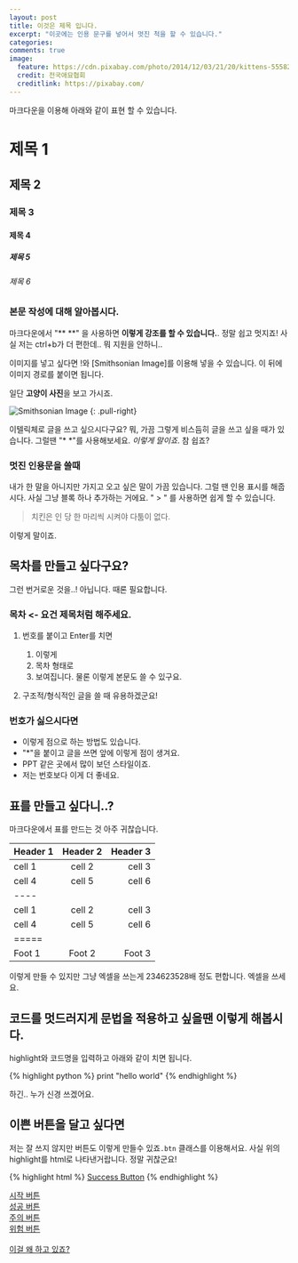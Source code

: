 ```yaml
---
layout: post
title: 이것은 제목 입니다.
excerpt: "이곳에는 인용 문구를 넣어서 멋진 척을 할 수 있습니다."
categories:
comments: true
image:
  feature: https://cdn.pixabay.com/photo/2014/12/03/21/20/kittens-555822_960_720.jpg
  credit: 전국애묘협회
  creditlink: https://pixabay.com/
---
```


마크다운을 이용해 아래와 같이 표현 할 수 있습니다.

# 제목 1

## 제목 2

### 제목 3

#### 제목 4

##### 제목 5

###### 제목 6

### 본문 작성에 대해 알아봅시다.

마크다운에서 "** **" 을 사용하면 **이렇게 강조를 할 수 있습니다.**. 정말 쉽고 멋지죠! 사실 저는 ctrl+b가 더 편한데.. 뭐 지원을 안하니..

이미지를 넣고 싶다면 !와 [Smithsonian Image]를 이용해 넣을 수 있습니다. 이 뒤에 이미지 경로를 붙이면 됩니다.

일단 **고양이 사진**을 보고 가시죠.

![Smithsonian Image](https://cdn.pixabay.com/photo/2014/06/03/01/31/cat-360807_960_720.jpg)
{: .pull-right}

이텔릭체로 글을 쓰고 싶으시다구요?
뭐, 가끔 그렇게 비스듬히 글을 쓰고 싶을 때가 있습니다.
그럴땐 "* *"를 사용해보세요.
*이렇게 말이죠*.
참 쉽죠?


### 멋진 인용문을 쓸때

내가 한 말을 아니지만 가지고 오고 싶은 말이 가끔 있습니다.
그럴 땐 인용 표시를 해줍시다. 사실 그냥 블록 하나 추가하는 거에요.
" > " 를 사용하면 쉽게 할 수 있습니다.

> 치킨은 인 당 한 마리씩 시켜야 다툼이 없다.

이렇게 말이죠.

## 목차를 만들고 싶다구요?

그런 번거로운 것을..! 아닙니다. 때론 필요합니다.

### 목차  <- 요건 제목처럼 해주세요.

1. 번호를 붙이고 Enter를 치면
   1. 이렇게
   2. 목차 형태로
   3. 보여집니다.
      물론 이렇게 본문도 쓸 수 있구요.
      
2. 구조적/형식적인 글을 쓸 때 유용하겠군요!

### 번호가 싫으시다면

* 이렇게 점으로 하는 방법도 있습니다.
* "*"을 붙이고 글을 쓰면 앞에 이렇게 점이 생겨요.
* PPT 같은 곳에서 많이 보던 스타일이죠.
* 저는 번호보다 이게 더 좋네요.

## 표를 만들고 싶다니..?

마크다운에서 표를 만드는 것 아주 귀찮습니다.

| Header 1 | Header 2 | Header 3 |
|:--------|:-------:|--------:|
| cell 1   | cell 2   | cell 3   |
| cell 4   | cell 5   | cell 6   |
|----
| cell 1   | cell 2   | cell 3   |
| cell 4   | cell 5   | cell 6   |
|=====
| Foot 1   | Foot 2   | Foot 3   |

이렇게 만들 수 있지만 그냥 엑셀을 쓰는게 234623528배 정도 편합니다.
엑셀을 쓰세요.

## 코드를 멋드러지게 문법을 적용하고 싶을땐 이렇게 해봅시다.

highlight와 코드명을 입력하고 아래와 같이 치면 됩니다.

{% highlight python %}
print "hello world"
{% endhighlight %}

하긴.. 누가 신경 쓰겠어요.

## 이쁜 버튼을 달고 싶다면

저는 잘 쓰지 않지만 버튼도 이렇게 만들수 있죠`.btn` 클래스를 이용해서요.
사실 위의 highlight를 html로 나타낸거랍니다. 정말 귀찮군요!

{% highlight html %}
<a href="#" class="btn btn-success">Success Button</a>
{% endhighlight %}

<div markdown="0"><a href="#" class="btn">시작 버튼</a></div>
<div markdown="0"><a href="#" class="btn btn-success">성공 버튼</a></div>
<div markdown="0"><a href="#" class="btn btn-warning">주의 버튼</a></div>
<div markdown="0"><a href="#" class="btn btn-danger">위험 버튼</a></div>
<br>
<div markdown="0"><a href="#" class="btn btn-info">이걸 왜 하고 있죠?</a></div>
